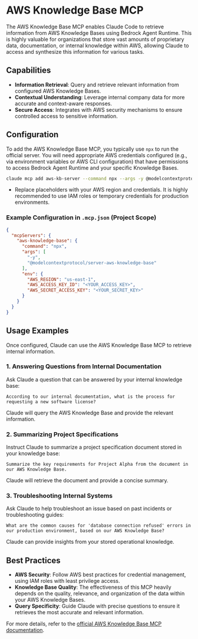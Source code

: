 
# AWS Knowledge Base MCP

The AWS Knowledge Base MCP enables Claude Code to retrieve information from AWS Knowledge Bases using Bedrock Agent Runtime. This is highly valuable for organizations that store vast amounts of proprietary data, documentation, or internal knowledge within AWS, allowing Claude to access and synthesize this information for various tasks.

## Capabilities

*   **Information Retrieval**: Query and retrieve relevant information from configured AWS Knowledge Bases.
*   **Contextual Understanding**: Leverage internal company data for more accurate and context-aware responses.
*   **Secure Access**: Integrates with AWS security mechanisms to ensure controlled access to sensitive information.

## Configuration

To add the AWS Knowledge Base MCP, you typically use `npx` to run the official server. You will need appropriate AWS credentials configured (e.g., via environment variables or AWS CLI configuration) that have permissions to access Bedrock Agent Runtime and your specific Knowledge Bases.

```bash
claude mcp add aws-kb-server --command npx --args -y @modelcontextprotocol/server-aws-knowledge-base --env AWS_REGION=<YOUR_AWS_REGION> --env AWS_ACCESS_KEY_ID=<YOUR_ACCESS_KEY> --env AWS_SECRET_ACCESS_KEY=<YOUR_SECRET_KEY>
```

*   Replace placeholders with your AWS region and credentials. It is highly recommended to use IAM roles or temporary credentials for production environments.

### Example Configuration in `.mcp.json` (Project Scope)

```json
{
  "mcpServers": {
    "aws-knowledge-base": {
      "command": "npx",
      "args": [
        "-y",
        "@modelcontextprotocol/server-aws-knowledge-base"
      ],
      "env": {
        "AWS_REGION": "us-east-1",
        "AWS_ACCESS_KEY_ID": "<YOUR_ACCESS_KEY>",
        "AWS_SECRET_ACCESS_KEY": "<YOUR_SECRET_KEY>"
      }
    }
  }
}
```

## Usage Examples

Once configured, Claude can use the AWS Knowledge Base MCP to retrieve internal information.

### 1. Answering Questions from Internal Documentation

Ask Claude a question that can be answered by your internal knowledge base:

```
According to our internal documentation, what is the process for requesting a new software license?
```

Claude will query the AWS Knowledge Base and provide the relevant information.

### 2. Summarizing Project Specifications

Instruct Claude to summarize a project specification document stored in your knowledge base:

```
Summarize the key requirements for Project Alpha from the document in our AWS Knowledge Base.
```

Claude will retrieve the document and provide a concise summary.

### 3. Troubleshooting Internal Systems

Ask Claude to help troubleshoot an issue based on past incidents or troubleshooting guides:

```
What are the common causes for 'database connection refused' errors in our production environment, based on our AWS Knowledge Base?
```

Claude can provide insights from your stored operational knowledge.

## Best Practices

*   **AWS Security**: Follow AWS best practices for credential management, using IAM roles with least privilege access.
*   **Knowledge Base Quality**: The effectiveness of this MCP heavily depends on the quality, relevance, and organization of the data within your AWS Knowledge Bases.
*   **Query Specificity**: Guide Claude with precise questions to ensure it retrieves the most accurate and relevant information.

For more details, refer to the [official AWS Knowledge Base MCP documentation](https://modelcontextprotocol.io/examples/aws-knowledge-base).

